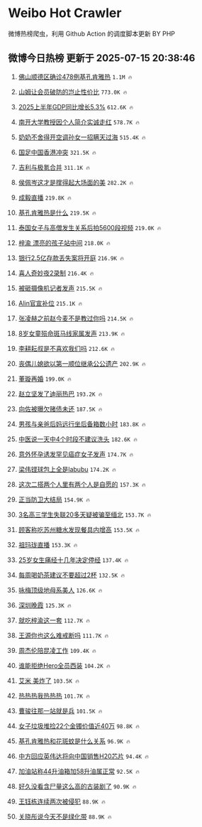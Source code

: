 # Weibo Hot Crawler 



微博热榜爬虫，利用 Github Action 的调度脚本更新 BY PHP 


## 微博今日热榜 更新于 2025-07-15 20:38:46 
1. [佛山顺德区确诊478例基孔肯雅热](https://s.weibo.com/weibo?q=%23%E4%BD%9B%E5%B1%B1%E9%A1%BA%E5%BE%B7%E5%8C%BA%E7%A1%AE%E8%AF%8A478%E4%BE%8B%E5%9F%BA%E5%AD%94%E8%82%AF%E9%9B%85%E7%83%AD%23&t=31&band_rank=1&Refer=top) `1.1M 🔥` 

1. [山姆让会员破防的岂止性价比](https://s.weibo.com/weibo?q=%23%E5%B1%B1%E5%A7%86%E8%AE%A9%E4%BC%9A%E5%91%98%E7%A0%B4%E9%98%B2%E7%9A%84%E5%B2%82%E6%AD%A2%E6%80%A7%E4%BB%B7%E6%AF%94%23&t=31&band_rank=2&Refer=top) `773.0K 🔥` 

1. [2025上半年GDP同比增长5.3%](https://s.weibo.com/weibo?q=%232025%E4%B8%8A%E5%8D%8A%E5%B9%B4GDP%E5%90%8C%E6%AF%94%E5%A2%9E%E9%95%BF5.3%25%23&t=31&band_rank=3&Refer=top) `612.6K 🔥` 

1. [南开大学教授因个人简介实诚走红](https://s.weibo.com/weibo?q=%23%E5%8D%97%E5%BC%80%E5%A4%A7%E5%AD%A6%E6%95%99%E6%8E%88%E5%9B%A0%E4%B8%AA%E4%BA%BA%E7%AE%80%E4%BB%8B%E5%AE%9E%E8%AF%9A%E8%B5%B0%E7%BA%A2%23&t=31&band_rank=4&Refer=top) `578.7K 🔥` 

1. [奶奶不舍得开空调孙女一招瞒天过海](https://s.weibo.com/weibo?q=%23%E5%A5%B6%E5%A5%B6%E4%B8%8D%E8%88%8D%E5%BE%97%E5%BC%80%E7%A9%BA%E8%B0%83%E5%AD%99%E5%A5%B3%E4%B8%80%E6%8B%9B%E7%9E%92%E5%A4%A9%E8%BF%87%E6%B5%B7%23&t=31&band_rank=5&Refer=top) `515.4K 🔥` 

1. [国足中国香港冲突](https://s.weibo.com/weibo?q=%23%E5%9B%BD%E8%B6%B3%E4%B8%AD%E5%9B%BD%E9%A6%99%E6%B8%AF%E5%86%B2%E7%AA%81%23&t=31&band_rank=6&Refer=top) `321.5K 🔥` 

1. [吉利与极氪合并](https://s.weibo.com/weibo?q=%23%E5%90%89%E5%88%A9%E4%B8%8E%E6%9E%81%E6%B0%AA%E5%90%88%E5%B9%B6%23&t=31&band_rank=7&Refer=top) `311.1K 🔥` 

1. [侯佩岑这才是撑得起大场面的美](https://s.weibo.com/weibo?q=%E4%BE%AF%E4%BD%A9%E5%B2%91%E8%BF%99%E6%89%8D%E6%98%AF%E6%92%91%E5%BE%97%E8%B5%B7%E5%A4%A7%E5%9C%BA%E9%9D%A2%E7%9A%84%E7%BE%8E&t=31&band_rank=8&Refer=top) `282.2K 🔥` 

1. [成毅直播](https://s.weibo.com/weibo?q=%E6%88%90%E6%AF%85%E7%9B%B4%E6%92%AD&t=31&band_rank=9&Refer=top) `219.8K 🔥` 

1. [基孔肯雅热是什么](https://s.weibo.com/weibo?q=%23%E5%9F%BA%E5%AD%94%E8%82%AF%E9%9B%85%E7%83%AD%E6%98%AF%E4%BB%80%E4%B9%88%23&t=31&band_rank=10&Refer=top) `219.5K 🔥` 

1. [泰国女子与高僧发生关系后拍5600段视频](https://s.weibo.com/weibo?q=%23%E6%B3%B0%E5%9B%BD%E5%A5%B3%E5%AD%90%E4%B8%8E%E9%AB%98%E5%83%A7%E5%8F%91%E7%94%9F%E5%85%B3%E7%B3%BB%E5%90%8E%E6%8B%8D5600%E6%AE%B5%E8%A7%86%E9%A2%91%23&t=31&band_rank=11&Refer=top) `219.0K 🔥` 

1. [梓渝 漂亮的孩子站中间](https://s.weibo.com/weibo?q=%E6%A2%93%E6%B8%9D%20%E6%BC%82%E4%BA%AE%E7%9A%84%E5%AD%A9%E5%AD%90%E7%AB%99%E4%B8%AD%E9%97%B4&t=31&band_rank=12&Refer=top) `218.0K 🔥` 

1. [银行2.5亿存款丢失案将开庭](https://s.weibo.com/weibo?q=%23%E9%93%B6%E8%A1%8C2.5%E4%BA%BF%E5%AD%98%E6%AC%BE%E4%B8%A2%E5%A4%B1%E6%A1%88%E5%B0%86%E5%BC%80%E5%BA%AD%23&t=31&band_rank=13&Refer=top) `216.9K 🔥` 

1. [喜人奇妙夜2录制](https://s.weibo.com/weibo?q=%23%E5%96%9C%E4%BA%BA%E5%A5%87%E5%A6%99%E5%A4%9C2%E5%BD%95%E5%88%B6%23&t=31&band_rank=14&Refer=top) `216.4K 🔥` 

1. [被砸摄像机记者发声](https://s.weibo.com/weibo?q=%23%E8%A2%AB%E7%A0%B8%E6%91%84%E5%83%8F%E6%9C%BA%E8%AE%B0%E8%80%85%E5%8F%91%E5%A3%B0%23&t=31&band_rank=15&Refer=top) `215.5K 🔥` 

1. [Alin官宣补位](https://s.weibo.com/weibo?q=%23Alin%E5%AE%98%E5%AE%A3%E8%A1%A5%E4%BD%8D%23&t=31&band_rank=16&Refer=top) `215.1K 🔥` 

1. [张凌赫之前赵今麦不是教过你吗](https://s.weibo.com/weibo?q=%E5%BC%A0%E5%87%8C%E8%B5%AB%E4%B9%8B%E5%89%8D%E8%B5%B5%E4%BB%8A%E9%BA%A6%E4%B8%8D%E6%98%AF%E6%95%99%E8%BF%87%E4%BD%A0%E5%90%97&t=31&band_rank=17&Refer=top) `214.5K 🔥` 

1. [8岁女童殒命斑马线家属发声](https://s.weibo.com/weibo?q=%238%E5%B2%81%E5%A5%B3%E7%AB%A5%E6%AE%92%E5%91%BD%E6%96%91%E9%A9%AC%E7%BA%BF%E5%AE%B6%E5%B1%9E%E5%8F%91%E5%A3%B0%23&t=31&band_rank=18&Refer=top) `213.9K 🔥` 

1. [李耕耘叔是不喜欢我们吗](https://s.weibo.com/weibo?q=%E6%9D%8E%E8%80%95%E8%80%98%E5%8F%94%E6%98%AF%E4%B8%8D%E5%96%9C%E6%AC%A2%E6%88%91%E4%BB%AC%E5%90%97&t=31&band_rank=19&Refer=top) `212.6K 🔥` 

1. [丧偶儿媳欲以第一顺位继承公公遗产](https://s.weibo.com/weibo?q=%23%E4%B8%A7%E5%81%B6%E5%84%BF%E5%AA%B3%E6%AC%B2%E4%BB%A5%E7%AC%AC%E4%B8%80%E9%A1%BA%E4%BD%8D%E7%BB%A7%E6%89%BF%E5%85%AC%E5%85%AC%E9%81%97%E4%BA%A7%23&t=31&band_rank=20&Refer=top) `202.9K 🔥` 

1. [董璇再婚](https://s.weibo.com/weibo?q=%E8%91%A3%E7%92%87%E5%86%8D%E5%A9%9A&t=31&band_rank=21&Refer=top) `199.0K 🔥` 

1. [赵立坚发了迪丽热巴](https://s.weibo.com/weibo?q=%23%E8%B5%B5%E7%AB%8B%E5%9D%9A%E5%8F%91%E4%BA%86%E8%BF%AA%E4%B8%BD%E7%83%AD%E5%B7%B4%23&t=31&band_rank=22&Refer=top) `193.2K 🔥` 

1. [向佐被曝欠赌债未还](https://s.weibo.com/weibo?q=%23%E5%90%91%E4%BD%90%E8%A2%AB%E6%9B%9D%E6%AC%A0%E8%B5%8C%E5%80%BA%E6%9C%AA%E8%BF%98%23&t=31&band_rank=23&Refer=top) `187.5K 🔥` 

1. [男孩与亲爸后妈远行坐后备箱数小时](https://s.weibo.com/weibo?q=%23%E7%94%B7%E5%AD%A9%E4%B8%8E%E4%BA%B2%E7%88%B8%E5%90%8E%E5%A6%88%E8%BF%9C%E8%A1%8C%E5%9D%90%E5%90%8E%E5%A4%87%E7%AE%B1%E6%95%B0%E5%B0%8F%E6%97%B6%23&t=31&band_rank=24&Refer=top) `183.8K 🔥` 

1. [中医说一天中4个时段不建议洗头](https://s.weibo.com/weibo?q=%23%E4%B8%AD%E5%8C%BB%E8%AF%B4%E4%B8%80%E5%A4%A9%E4%B8%AD4%E4%B8%AA%E6%97%B6%E6%AE%B5%E4%B8%8D%E5%BB%BA%E8%AE%AE%E6%B4%97%E5%A4%B4%23&t=31&band_rank=25&Refer=top) `182.6K 🔥` 

1. [意外怀孕诱发罕见癌症女子发声](https://s.weibo.com/weibo?q=%23%E6%84%8F%E5%A4%96%E6%80%80%E5%AD%95%E8%AF%B1%E5%8F%91%E7%BD%95%E8%A7%81%E7%99%8C%E7%97%87%E5%A5%B3%E5%AD%90%E5%8F%91%E5%A3%B0%23&t=31&band_rank=26&Refer=top) `174.7K 🔥` 

1. [梁伟铿球包上全是labubu](https://s.weibo.com/weibo?q=%E6%A2%81%E4%BC%9F%E9%93%BF%E7%90%83%E5%8C%85%E4%B8%8A%E5%85%A8%E6%98%AFlabubu&t=31&band_rank=27&Refer=top) `174.2K 🔥` 

1. [这次二搭两个人里有两个人是自愿的](https://s.weibo.com/weibo?q=%E8%BF%99%E6%AC%A1%E4%BA%8C%E6%90%AD%E4%B8%A4%E4%B8%AA%E4%BA%BA%E9%87%8C%E6%9C%89%E4%B8%A4%E4%B8%AA%E4%BA%BA%E6%98%AF%E8%87%AA%E6%84%BF%E7%9A%84&t=31&band_rank=28&Refer=top) `157.3K 🔥` 

1. [正当防卫大结局](https://s.weibo.com/weibo?q=%E6%AD%A3%E5%BD%93%E9%98%B2%E5%8D%AB%E5%A4%A7%E7%BB%93%E5%B1%80&t=31&band_rank=29&Refer=top) `154.9K 🔥` 

1. [3名高三学生失联20多天疑被骗至缅北](https://s.weibo.com/weibo?q=%233%E5%90%8D%E9%AB%98%E4%B8%89%E5%AD%A6%E7%94%9F%E5%A4%B1%E8%81%9420%E5%A4%9A%E5%A4%A9%E7%96%91%E8%A2%AB%E9%AA%97%E8%87%B3%E7%BC%85%E5%8C%97%23&t=31&band_rank=30&Refer=top) `153.7K 🔥` 

1. [顾客称吃苏州糖水发现餐具内增高](https://s.weibo.com/weibo?q=%23%E9%A1%BE%E5%AE%A2%E7%A7%B0%E5%90%83%E8%8B%8F%E5%B7%9E%E7%B3%96%E6%B0%B4%E5%8F%91%E7%8E%B0%E9%A4%90%E5%85%B7%E5%86%85%E5%A2%9E%E9%AB%98%23&t=31&band_rank=31&Refer=top) `153.5K 🔥` 

1. [祖玛珑直播](https://s.weibo.com/weibo?q=%E7%A5%96%E7%8E%9B%E7%8F%91%E7%9B%B4%E6%92%AD&t=31&band_rank=32&Refer=top) `153.3K 🔥` 

1. [25岁女生痛经十几年决定停经](https://s.weibo.com/weibo?q=%2325%E5%B2%81%E5%A5%B3%E7%94%9F%E7%97%9B%E7%BB%8F%E5%8D%81%E5%87%A0%E5%B9%B4%E5%86%B3%E5%AE%9A%E5%81%9C%E7%BB%8F%23&t=31&band_rank=33&Refer=top) `137.4K 🔥` 

1. [每周喝奶茶建议不要超过2杯](https://s.weibo.com/weibo?q=%23%E6%AF%8F%E5%91%A8%E5%96%9D%E5%A5%B6%E8%8C%B6%E5%BB%BA%E8%AE%AE%E4%B8%8D%E8%A6%81%E8%B6%85%E8%BF%872%E6%9D%AF%23&t=31&band_rank=34&Refer=top) `132.5K 🔥` 

1. [咏梅顶级地母系美人](https://s.weibo.com/weibo?q=%E5%92%8F%E6%A2%85%E9%A1%B6%E7%BA%A7%E5%9C%B0%E6%AF%8D%E7%B3%BB%E7%BE%8E%E4%BA%BA&t=31&band_rank=35&Refer=top) `126.6K 🔥` 

1. [深圳晚霞](https://s.weibo.com/weibo?q=%E6%B7%B1%E5%9C%B3%E6%99%9A%E9%9C%9E&t=31&band_rank=36&Refer=top) `125.3K 🔥` 

1. [就吃梓渝这一套](https://s.weibo.com/weibo?q=%E5%B0%B1%E5%90%83%E6%A2%93%E6%B8%9D%E8%BF%99%E4%B8%80%E5%A5%97&t=31&band_rank=37&Refer=top) `112.7K 🔥` 

1. [王源你也这么难戒断吗](https://s.weibo.com/weibo?q=%E7%8E%8B%E6%BA%90%E4%BD%A0%E4%B9%9F%E8%BF%99%E4%B9%88%E9%9A%BE%E6%88%92%E6%96%AD%E5%90%97&t=31&band_rank=38&Refer=top) `111.7K 🔥` 

1. [周杰伦陪昆凌工作](https://s.weibo.com/weibo?q=%E5%91%A8%E6%9D%B0%E4%BC%A6%E9%99%AA%E6%98%86%E5%87%8C%E5%B7%A5%E4%BD%9C&t=31&band_rank=39&Refer=top) `109.4K 🔥` 

1. [谁能拒绝Hero全员西装](https://s.weibo.com/weibo?q=%23%E8%B0%81%E8%83%BD%E6%8B%92%E7%BB%9DHero%E5%85%A8%E5%91%98%E8%A5%BF%E8%A3%85%23&t=31&band_rank=40&Refer=top) `104.2K 🔥` 

1. [艾米 美炸了](https://s.weibo.com/weibo?q=%E8%89%BE%E7%B1%B3%20%E7%BE%8E%E7%82%B8%E4%BA%86&t=31&band_rank=41&Refer=top) `103.5K 🔥` 

1. [热热热我热热热](https://s.weibo.com/weibo?q=%23%E7%83%AD%E7%83%AD%E7%83%AD%E6%88%91%E7%83%AD%E7%83%AD%E7%83%AD%23&t=31&band_rank=42&Refer=top) `101.7K 🔥` 

1. [曹骏往那一站就是兵](https://s.weibo.com/weibo?q=%E6%9B%B9%E9%AA%8F%E5%BE%80%E9%82%A3%E4%B8%80%E7%AB%99%E5%B0%B1%E6%98%AF%E5%85%B5&t=31&band_rank=43&Refer=top) `101.5K 🔥` 

1. [女子垃圾堆捡22个金镯价值近40万](https://s.weibo.com/weibo?q=%23%E5%A5%B3%E5%AD%90%E5%9E%83%E5%9C%BE%E5%A0%86%E6%8D%A122%E4%B8%AA%E9%87%91%E9%95%AF%E4%BB%B7%E5%80%BC%E8%BF%9140%E4%B8%87%23&t=31&band_rank=44&Refer=top) `98.8K 🔥` 

1. [基孔肯雅热和花斑蚊是什么关系](https://s.weibo.com/weibo?q=%23%E5%9F%BA%E5%AD%94%E8%82%AF%E9%9B%85%E7%83%AD%E5%92%8C%E8%8A%B1%E6%96%91%E8%9A%8A%E6%98%AF%E4%BB%80%E4%B9%88%E5%85%B3%E7%B3%BB%23&t=31&band_rank=45&Refer=top) `96.9K 🔥` 

1. [中方回应英伟达将向中国销售H20芯片](https://s.weibo.com/weibo?q=%23%E4%B8%AD%E6%96%B9%E5%9B%9E%E5%BA%94%E8%8B%B1%E4%BC%9F%E8%BE%BE%E5%B0%86%E5%90%91%E4%B8%AD%E5%9B%BD%E9%94%80%E5%94%AEH20%E8%8A%AF%E7%89%87%23&t=31&band_rank=46&Refer=top) `94.4K 🔥` 

1. [加油站称44升油箱加58升油属正常](https://s.weibo.com/weibo?q=%23%E5%8A%A0%E6%B2%B9%E7%AB%99%E7%A7%B044%E5%8D%87%E6%B2%B9%E7%AE%B1%E5%8A%A058%E5%8D%87%E6%B2%B9%E5%B1%9E%E6%AD%A3%E5%B8%B8%23&t=31&band_rank=47&Refer=top) `92.5K 🔥` 

1. [好久没看含尸量这么高的古装剧了](https://s.weibo.com/weibo?q=%E5%A5%BD%E4%B9%85%E6%B2%A1%E7%9C%8B%E5%90%AB%E5%B0%B8%E9%87%8F%E8%BF%99%E4%B9%88%E9%AB%98%E7%9A%84%E5%8F%A4%E8%A3%85%E5%89%A7%E4%BA%86&t=31&band_rank=48&Refer=top) `90.9K 🔥` 

1. [王钰栋连续两次被侵犯](https://s.weibo.com/weibo?q=%23%E7%8E%8B%E9%92%B0%E6%A0%8B%E8%BF%9E%E7%BB%AD%E4%B8%A4%E6%AC%A1%E8%A2%AB%E4%BE%B5%E7%8A%AF%23&t=31&band_rank=49&Refer=top) `88.9K 🔥` 

1. [关晓彤说今天不是绿化带](https://s.weibo.com/weibo?q=%23%E5%85%B3%E6%99%93%E5%BD%A4%E8%AF%B4%E4%BB%8A%E5%A4%A9%E4%B8%8D%E6%98%AF%E7%BB%BF%E5%8C%96%E5%B8%A6%23&t=31&band_rank=50&Refer=top) `88.9K 🔥` 

